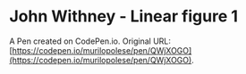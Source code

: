 # John Withney - Linear figure 1

A Pen created on CodePen.io. Original URL: [https://codepen.io/murilopolese/pen/QWjXOGO](https://codepen.io/murilopolese/pen/QWjXOGO).


